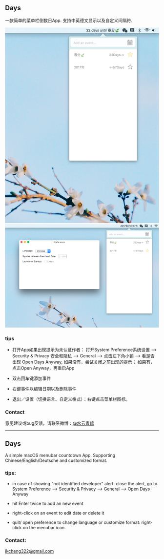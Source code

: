 ## Days
一款简单的菜单栏倒数日App. 支持中英德文显示以及自定义间隔符. 

![](https://github.com/KeliCheng/Days/blob/master/preview1.png)
![](https://github.com/KeliCheng/Days/blob/master/preview2.png)

### tips
- 打开App如果出现提示为未认证作者：
	打开System Preference系统设置 --> Security & Privacy 安全和隐私 --> General --> 点击左下角小锁 --> 
	看是否出现 Open Days Anyway, 如果没有，尝试关闭之前出现的提示； 如果有，点击Open Anyway，再重启App

- 双击回车键添加事件

- 右键事件以编辑日期以及删除事件

- 退出／设置（切换语言、自定义格式）：右键点击菜单栏图标。

### Contact
意见建议或bug反馈，请联系微博：[@水云青鹤](http://weibo.com/shuiyunqinghe)

----------

## Days
A simple macOS menubar countdown App. Supporting Chinese/English/Deutsche and customized format. 

### tips: 
- in case of showing "not identified developer" alert: close the alert, go to System Preference --> Security & Privacy --> General --> Open Days Anyway 

- hit Enter twice to add an new event 

- right-click on an event to edit date or delete it 

- quit/ open preference to change language or customize format: right-click on the menubar icon. 

### Contact: 
ikcheng322@gmail.com 



